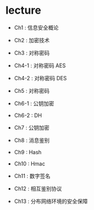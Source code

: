 # lecture

- Ch1 : 信息安全概论

- Ch2 : 加密技术

- Ch3 : 对称密码

- Ch4-1 : 对称密码 AES

- Ch4-2 : 对称密码 DES

- Ch5 : 对称密码

- Ch6-1 : 公钥加密

- Ch6-2 : DH

- Ch7 : 公钥加密

- Ch8 : 消息鉴别

- Ch9 : Hash

- Ch10 : Hmac

- Ch11 : 数字签名

- Ch12 : 相互鉴别协议

- Ch13 : 分布网络环境的安全保障

